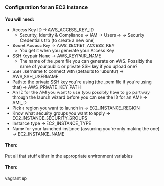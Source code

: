 ### Configuration for an EC2 instance

#### You will need:
-  Access Key ID -> AWS_ACCESS_KEY_ID
    -  Security, Identity & Compliance -> IAM -> Users -> <user> -> Security Credentials tab (to create a new one)
-  Secret Access Key -> AWS_SECRET_ACCESS_KEY
    -  You get it when you generate your Access Key
-  SSH Keypair Name -> AWS_KEYPAIR_NAME
    -  The name of the .pem file you can generate on AWS. Possibly the name of your public or private SSH key if you upload one?
-  SSH username to connect with (defaults to 'ubuntu') -> AWS_SSH_USERNAME
-  Path to the private SSH key you're using (the .pem file if you're using that) -> AWS_PRIVATE_KEY_PATH
-  An ID for the AMI you want to use (you possibly have to go part way through the launch wizard before you can see
the ID for an AMI) -> AMI_ID
-  Pick a region you want to launch in -> EC2_INSTANCE_REGION
-  Know what security groups you want to apply -> EC2_INSTANCE_SECURITY_GROUPS
-  Instance type -> EC2_INSTANCE_TYPE
-  Name for your launched instance (assuming you're only making the one) -> EC2_INSTANCE_NAME

#### Then:
Put all that stuff either in the appropriate environment variables

#### Then:
vagrant up
